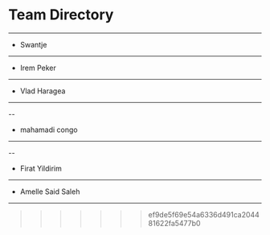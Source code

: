 # Team Directory

---
- Swantje
---
- Irem Peker
---


- Vlad Haragea
---
--
- mahamadi congo
---
--
- Firat Yildirim
---
- Amelle Said Saleh
---
>>>>>>> ef9de5f69e54a6336d491ca204481622fa5477b0
